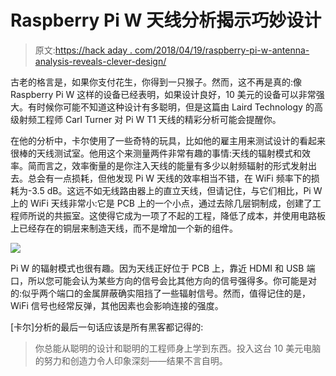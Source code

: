 # Raspberry Pi W 天线分析揭示巧妙设计

> 原文:[https://hack aday . com/2018/04/19/raspberry-pi-w-antenna-analysis-reveals-clever-design/](https://hackaday.com/2018/04/19/raspberry-pi-w-antenna-analysis-reveals-clever-design/)

古老的格言是，如果你支付花生，你得到一只猴子。然而，这不再是真的:像 Raspberry Pi W 这样的设备已经表明，如果设计良好，10 美元的设备可以非常强大。有时候你可能不知道这种设计有多聪明，但是这篇由 Laird Technology 的高级射频工程师 Carl Turner 对 Pi W T1 天线的精彩分析可能会提醒你。

在他的分析中，卡尔使用了一些奇特的玩具，比如他的雇主用来测试设计的看起来很棒的天线测试室。他用这个来测量两件非常有趣的事情:天线的辐射模式和效率。简而言之，效率衡量的是你注入天线的能量有多少以射频辐射的形式发射出去。总会有一点损耗，但他发现 Pi W 天线的效率相当不错，在 WiFi 频率下的损耗为-3.5 dB。这远不如无线路由器上的直立天线，但请记住，与它们相比，Pi W 上的 WiFi 天线非常小:它是 PCB 上的一个小点，通过去除几层铜制成，创建了工程师所说的共振室。这使得它成为一项了不起的工程，降低了成本，并使用电路板上已经存在的铜层来制造天线，而不是增加一个新的组件。

![](../Images/c5db77fd9057874090bfcd41a395bd2e.png)

Pi W 的辐射模式也很有趣。因为天线正好位于 PCB 上，靠近 HDMI 和 USB 端口，所以您可能会认为某些方向的信号会比其他方向的信号强得多。你可能是对的:似乎两个端口的金属屏蔽确实阻挡了一些辐射信号。然而，值得记住的是，WiFi 信号也经常反弹，其他因素也会影响连接的强度。

[卡尔]分析的最后一句话应该是所有黑客都记得的:

> 你总能从聪明的设计和聪明的工程师身上学到东西。投入这台 10 美元电脑的努力和创造力令人印象深刻——结果不言自明。
